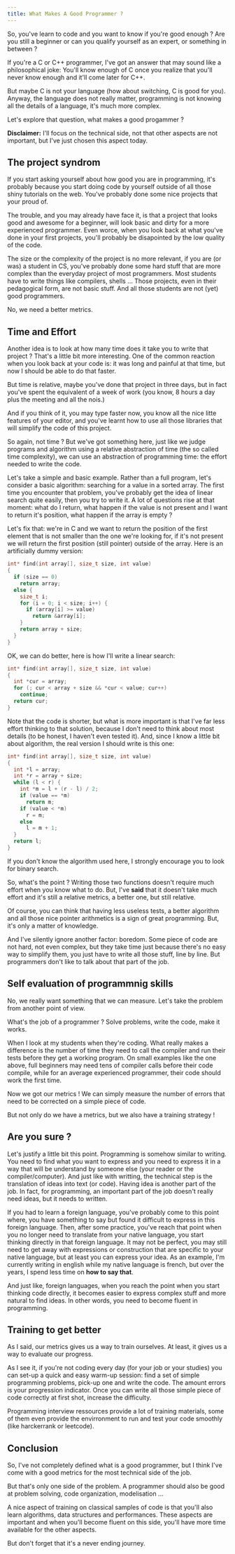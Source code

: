 ```yaml
---
title: What Makes A Good Programmer ?
---
```


So, you've learn to code and you want to know if you're good enough ? Are you
still a beginner or can you qualify yourself as an expert, or something in
between ?

If you're a C or C++ programmer, I've got an answer that may sound like a
philosophical joke: You'll know enough of C once you realize that you'll never
know enough and it'll come later for C++.

But maybe C is not your language (how about switching, C is good for you).
Anyway, the language does not really matter, programming is not knowing all the
details of a language, it's much more complex.

Let's explore that question, what makes a good progammer ?

**Disclaimer:** I'll focus on the technical side, not that other aspects are not
important, but I've just chosen this aspect today.

## The project syndrom ##

If you start asking yourself about how good you are in programming, it's
probably because you start doing code by yourself outside of all those shiny
tutorials on the web. You've probably done some nice projects that your proud
of.

The trouble, and you may already have face it, is that a project that looks good
and awesome for a beginner, will look basic and dirty for a more experienced
programmer. Even worce, when you look back at what you've done in your first
projects, you'll probably be disapointed by the low quality of the code.

The size or the complexity of the project is no more relevant, if you are (or
    was) a student in CS, you've probably done some hard stuff that are more
complex than the everyday project of most programmers. Most students have to
write things like compilers, shells ... Those projects, even in their
pedagogical form, are not basic stuff. And all those students are not (yet) good
programmers.

No, we need a better metrics.

## Time and Effort ##

Another idea is to look at how many time does it take you to write that project
? That's a little bit more interesting. One of the common reaction when you look
back at your code is: it was long and painful at that time, but now I should be
able to do that faster.

But time is relative, maybe you've done that project in three days, but in fact
you've spent the equivalent of a week of work (you know, 8 hours a day plus the
    meeting and all the nois.)

And if you think of it, you may type faster now, you know all the nice litte
features of your editor, and you've learnt how to use all those libraries that
will simplify the code of this project.

So again, not time ? But we've got something here, just like we judge programs
and algorithm using a relative abstraction of time (the so called time
    complexity), we can use an abstraction of programming time: the effort
needed to write the code.

Let's take a simple and basic example. Rather than a full program, let's
consider a basic algorithm: searching for a value in a sorted array. The first
time you encounter that problem, you've probably get the idea of linear search
quite easily, then you try to write it. A lot of questions rise at that moment:
what do I return, what happen if the value is not present and I want to return
it's position, what happen if the array is empty ?

Let's fix that: we're in C and we want to return the position of the first
element that is not smaller than the one we're looking for, if it's not present
we will return the first position (still pointer) outside of the array. Here is
an artificially dummy version:

```c
int* find(int array[], size_t size, int value)
{
  if (size == 0)
    return array;
  else {
    size_t i;
    for (i = 0; i < size; i++) {
      if (array[i] >= value)
        return &array[i];
    }
    return array + size;
  }
}
```

OK, we can do better, here is how I'll write a linear search:

```c
int* find(int array[], size_t size, int value)
{
  int *cur = array;
  for (; cur < array + size && *cur < value; cur++)
    continue;
  return cur;
}
```

Note that the code is shorter, but what is more important is that I've far less
effort thinking to that solution, because I don't need to think about most
details (to be honest, I haven't even tested it). And, since I know a little bit
about algorithm, the real version I should write is this one:

```c
int* find(int array[], size_t size, int value)
{
  int *l = array;
  int *r = array + size;
  while (l < r) {
    int *m = l + (r - l) / 2;
    if (value == *m)
      return m;
    if (value < *m)
      r = m;
    else
      l = m + 1;
  }
  return l;
}
```

If you don't know the algorithm used here, I strongly encourage you to look for
binary search.

So, what's the point ? Writing those two functions doesn't require much effort
when you know what to do. But, I've **said** that it doesn't take much effort
and it's still a relative metrics, a better one, but still relative.

Of course, you can think that having less useless tests, a better algorithm and
all those nice pointer arithmetics is a sign of great programming. But, it's
only a matter of knowledge.

And I've silently ignore another factor: boredom. Some piece of code are not
hard, not even complex, but they take time just because there's no easy way to
simplify them, you just have to write all those stuff, line by line. But
programmers don't like to talk about that part of the job.

## Self evaluation of programmnig skills ##

No, we really want something that we can measure. Let's take the problem from
another point of view.

What's the job of a programmer ? Solve problems, write the code, make it works.

When I look at my students when they're coding. What really makes a difference
is the number of time they need to call the compiler and run their tests before
they get a working program. On small examples like the one above, full beginners
may need tens of compiler calls before their code compile, while for an average
experienced programmer, their code should work the first time.

Now we got our metrics ! We can simply measure the number of errors that need to
be corrected on a simple piece of code.

But not only do we have a metrics, but we also have a training strategy !

## Are you sure ? ##

Let's justify a little bit this point. Programming is somehow similar to
writing. You need to find what you want to express and you need to express it in
a way that will be understand by someone else (your reader or the
    compiler/computer). And just like with writting, the technical step is the
translation of ideas into text (or code). Having idea is another part of the
job. In fact, for programming, an important part of the job doesn't really need
ideas, but it needs to written.

If you had to learn a foreign language, you've probably come to this point
where, you have something to say but found it difficult to express in this
foreign language. Then, after some practice, you've reach that point when you no
longer need to translate from your native language, you start thinking directly
in that foreign language. It may not be perfect, you may still need to get away
with expressions or construction that are specific to your native language, but
at least you can express your idea. As an example, I'm currently writing in
english while my native language is french, but over the years, I spend less
time on **how to say that**.

And just like, foreign languages, when you reach the point when you start
thinking code directly, it becomes easier to express complex stuff and more
natural to find ideas. In other words, you need to become fluent in programming.

## Training to get better ##

As I said, our metrics gives us a way to train ourselves. At least, it gives us
a way to evaluate our progress.

As I see it, if you're not coding every day (for your job or your studies) you
can set-up a quick and easy warm-up session: find a set of simple programming
problems, pick-up one and write the code. The amount errors is your progression
indicator. Once you can write all those simple piece of code correctly at first
shot, increase the difficulty.

Programming interview ressources provide a lot of training materials, some of
them even provide the envirronment to run and test your code smoothly (like
    harckerrank or leetcode).

## Conclusion ##

So, I've not completely defined what is a good programmer, but I think I've come
with a good metrics for the most technical side of the job.

But that's only one side of the problem. A programmer should also be good
at problem solving, code organization, modelisation ...

A nice aspect of training on classical samples of code is that you'll also learn
algorithms, data structures and performances. These aspects are important and
when you'll become fluent on this side, you'll have more time available for the
other aspects.

But don't forget that it's a never ending journey.
